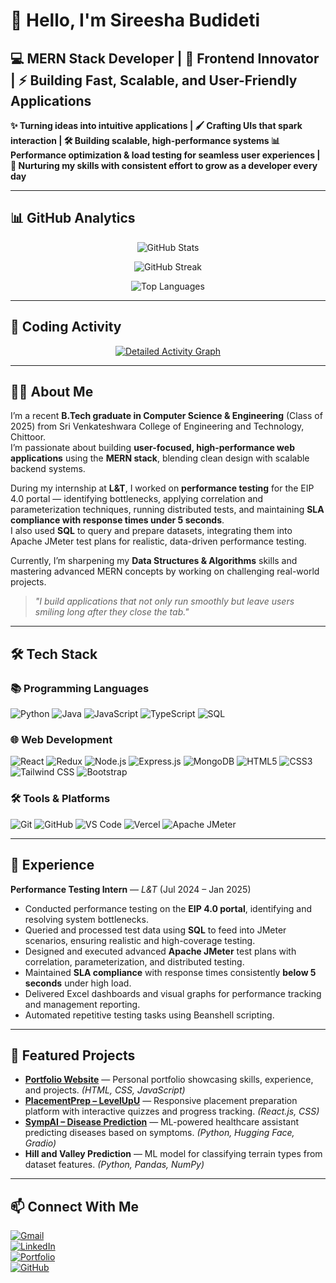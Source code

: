 # 🚀 Hello, I'm Sireesha Budideti

## 💻 MERN Stack Developer | 🎨 Frontend Innovator | ⚡ Building Fast, Scalable, and User-Friendly Applications

**✨ Turning ideas into intuitive applications | 🖌 Crafting UIs that spark interaction | 🛠 Building scalable, high-performance systems 
📊 Performance optimization & load testing for seamless user experiences | 🌱 Nurturing my skills with consistent effort to grow as a developer every day**

---

## 📊 GitHub Analytics

<div align="center">
  
![GitHub Stats](https://github-readme-stats.vercel.app/api?username=Sireesha-Budideti&show_icons=true&count_private=true&theme=radical&hide_border=true&bg_color=0D1117&include_all_commits=true&hide=issues)
  
![GitHub Streak](https://github-readme-streak-stats.herokuapp.com?user=Sireesha-Budideti&theme=radical&hide_border=true&fire=FF0000&background=0D1117)
  
![Top Languages](https://github-readme-stats.vercel.app/api/top-langs/?username=Sireesha-Budideti&layout=compact&theme=radical&hide_border=true&bg_color=0D1117&langs_count=8)

</div>

---

## 🚀 Coding Activity

<div align="center">

[![Detailed Activity Graph](https://github-readme-activity-graph.vercel.app/graph?username=Sireesha-Budideti&theme=github-compact&area=true&hide_border=true&custom_title=My%20Contribution%20Graph&radius=8&height=300&point=#36BCF7FF&count_private=true)](https://github.com/Sireesha-Budideti)

</div>

---
## 👩‍💻 About Me

I’m a recent **B.Tech graduate in Computer Science & Engineering** (Class of 2025) from Sri Venkateshwara College of Engineering and Technology, Chittoor.  
I’m passionate about building **user-focused, high-performance web applications** using the **MERN stack**, blending clean design with scalable backend systems.

During my internship at **L&T**, I worked on **performance testing** for the EIP 4.0 portal — identifying bottlenecks, applying correlation and parameterization techniques, running distributed tests, and maintaining **SLA compliance with response times under 5 seconds**.  
I also used **SQL** to query and prepare datasets, integrating them into Apache JMeter test plans for realistic, data-driven performance testing.

Currently, I’m sharpening my **Data Structures & Algorithms** skills and mastering advanced MERN concepts by working on challenging real-world projects.

> *"I build applications that not only run smoothly but leave users smiling long after they close the tab."*



---

## 🛠️ Tech Stack

### 📚 Programming Languages
![Python](https://img.shields.io/badge/Python-3776AB?style=for-the-badge&logo=python&logoColor=white)
![Java](https://img.shields.io/badge/Java-007396?style=for-the-badge&logo=openjdk&logoColor=white)
![JavaScript](https://img.shields.io/badge/JavaScript-F7DF1E?style=for-the-badge&logo=javascript&logoColor=black)
![TypeScript](https://img.shields.io/badge/TypeScript-007ACC?style=for-the-badge&logo=typescript&logoColor=white)
![SQL](https://img.shields.io/badge/SQL-336791?style=for-the-badge&logo=postgresql&logoColor=white)

### 🌐 Web Development
![React](https://img.shields.io/badge/React-20232A?style=for-the-badge&logo=react&logoColor=61DAFB)
![Redux](https://img.shields.io/badge/Redux-764ABC?style=for-the-badge&logo=redux&logoColor=white)
![Node.js](https://img.shields.io/badge/Node.js-339933?style=for-the-badge&logo=nodedotjs&logoColor=white)
![Express.js](https://img.shields.io/badge/Express.js-000000?style=for-the-badge&logo=express&logoColor=white)
![MongoDB](https://img.shields.io/badge/MongoDB-47A248?style=for-the-badge&logo=mongodb&logoColor=white)
![HTML5](https://img.shields.io/badge/HTML5-E34F26?style=for-the-badge&logo=html5&logoColor=white)
![CSS3](https://img.shields.io/badge/CSS3-1572B6?style=for-the-badge&logo=css3&logoColor=white)
![Tailwind CSS](https://img.shields.io/badge/Tailwind_CSS-38B2AC?style=for-the-badge&logo=tailwind-css&logoColor=white)
![Bootstrap](https://img.shields.io/badge/Bootstrap-7952B3?style=for-the-badge&logo=bootstrap&logoColor=white)

### 🛠️ Tools & Platforms
![Git](https://img.shields.io/badge/Git-F05032?style=for-the-badge&logo=git&logoColor=white)
![GitHub](https://img.shields.io/badge/GitHub-100000?style=for-the-badge&logo=github&logoColor=white)
![VS Code](https://img.shields.io/badge/VS_Code-007ACC?style=for-the-badge&logo=visual-studio-code&logoColor=white)
![Vercel](https://img.shields.io/badge/Vercel-000000?style=for-the-badge&logo=vercel&logoColor=white)
![Apache JMeter](https://img.shields.io/badge/Apache%20JMeter-D22128?style=for-the-badge&logo=apachejmeter&logoColor=white)

---

## 💼 Experience

**Performance Testing Intern** — *L&T* (Jul 2024 – Jan 2025)  
- Conducted performance testing on the **EIP 4.0 portal**, identifying and resolving system bottlenecks.  
- Queried and processed test data using **SQL** to feed into JMeter scenarios, ensuring realistic and high-coverage testing.  
- Designed and executed advanced **Apache JMeter** test plans with correlation, parameterization, and distributed testing.  
- Maintained **SLA compliance** with response times consistently **below 5 seconds** under high load.  
- Delivered Excel dashboards and visual graphs for performance tracking and management reporting.  
- Automated repetitive testing tasks using Beanshell scripting.


---

## 🚀 Featured Projects

- **[Portfolio Website](https://sireesha-budideti.github.io/Personal-Blog/portfolio.html)** — Personal portfolio showcasing skills, experience, and projects. *(HTML, CSS, JavaScript)*  
- **[PlacementPrep – LevelUpU](https://level-up-u.vercel.app/)** — Responsive placement preparation platform with interactive quizzes and progress tracking. *(React.js, CSS)*  
- **[SympAI – Disease Prediction](https://github.com/Sireesha-Budideti/sympai-2)** — ML-powered healthcare assistant predicting diseases based on symptoms. *(Python, Hugging Face, Gradio)*  
- **Hill and Valley Prediction** — ML model for classifying terrain types from dataset features. *(Python, Pandas, NumPy)*  

---

## 📫 Connect With Me

[![Gmail](https://img.shields.io/badge/Email-D14836?style=for-the-badge&logo=gmail&logoColor=white)](mailto:sireeshabudideti@gmail.com)  
[![LinkedIn](https://img.shields.io/badge/LinkedIn-0077B5?style=for-the-badge&logo=linkedin&logoColor=white)](https://www.linkedin.com/in/budideti-sireesha-328629280/)  
[![Portfolio](https://img.shields.io/badge/Portfolio-4285F4?style=for-the-badge&logo=google-chrome&logoColor=white)](https://sireesha-budideti.github.io/Personal-Blog/portfolio.html)  
[![GitHub](https://img.shields.io/badge/GitHub-000000?style=for-the-badge&logo=github&logoColor=white)](https://github.com/Sireesha-Budideti)  
